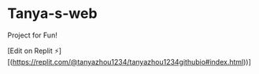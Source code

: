 # Tanya-s-web
Project for Fun!

[Edit on Replit ⚡️][(https://replit.com/@tanyazhou1234/tanyazhou1234githubio#index.html))]

